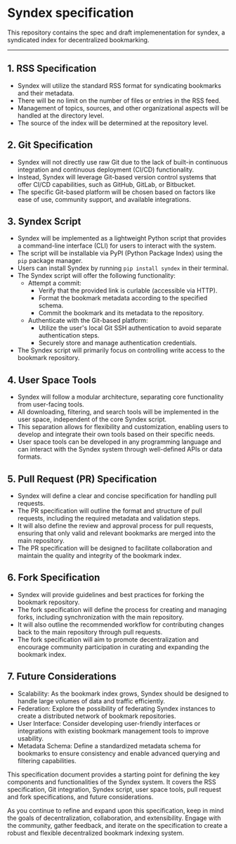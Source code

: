 # Syndex specification

This repository contains the spec and draft implemenentation for 
syndex, a syndicated index for decentralized bookmarking.

---

## 1. RSS Specification
- Syndex will utilize the standard RSS format for syndicating bookmarks and their metadata.
- There will be no limit on the number of files or entries in the RSS feed.
- Management of topics, sources, and other organizational aspects will be handled at the directory level.
- The source of the index will be determined at the repository level.

## 2. Git Specification
- Syndex will not directly use raw Git due to the lack of built-in continuous integration and continuous deployment (CI/CD) functionality.
- Instead, Syndex will leverage Git-based version control systems that offer CI/CD capabilities, such as GitHub, GitLab, or Bitbucket.
- The specific Git-based platform will be chosen based on factors like ease of use, community support, and available integrations.

## 3. Syndex Script
- Syndex will be implemented as a lightweight Python script that provides a command-line interface (CLI) for users to interact with the system.
- The script will be installable via PyPI (Python Package Index) using the `pip` package manager.
- Users can install Syndex by running `pip install syndex` in their terminal.
- The Syndex script will offer the following functionality:
  - Attempt a commit: 
    - Verify that the provided link is curlable (accessible via HTTP).
    - Format the bookmark metadata according to the specified schema.
    - Commit the bookmark and its metadata to the repository.
  - Authenticate with the Git-based platform:
    - Utilize the user's local Git SSH authentication to avoid separate authentication steps.
    - Securely store and manage authentication credentials.
- The Syndex script will primarily focus on controlling write access to the bookmark repository.

## 4. User Space Tools
- Syndex will follow a modular architecture, separating core functionality from user-facing tools.
- All downloading, filtering, and search tools will be implemented in the user space, independent of the core Syndex script.
- This separation allows for flexibility and customization, enabling users to develop and integrate their own tools based on their specific needs.
- User space tools can be developed in any programming language and can interact with the Syndex system through well-defined APIs or data formats.

## 5. Pull Request (PR) Specification
- Syndex will define a clear and concise specification for handling pull requests.
- The PR specification will outline the format and structure of pull requests, including the required metadata and validation steps.
- It will also define the review and approval process for pull requests, ensuring that only valid and relevant bookmarks are merged into the main repository.
- The PR specification will be designed to facilitate collaboration and maintain the quality and integrity of the bookmark index.

## 6. Fork Specification
- Syndex will provide guidelines and best practices for forking the bookmark repository.
- The fork specification will define the process for creating and managing forks, including synchronization with the main repository.
- It will also outline the recommended workflow for contributing changes back to the main repository through pull requests.
- The fork specification will aim to promote decentralization and encourage community participation in curating and expanding the bookmark index.

## 7. Future Considerations
- Scalability: As the bookmark index grows, Syndex should be designed to handle large volumes of data and traffic efficiently.
- Federation: Explore the possibility of federating Syndex instances to create a distributed network of bookmark repositories.
- User Interface: Consider developing user-friendly interfaces or integrations with existing bookmark management tools to improve usability.
- Metadata Schema: Define a standardized metadata schema for bookmarks to ensure consistency and enable advanced querying and filtering capabilities.

This specification document provides a starting point for defining the key components and functionalities of the Syndex system. It covers the RSS specification, Git integration, Syndex script, user space tools, pull request and fork specifications, and future considerations.

As you continue to refine and expand upon this specification, keep in mind the goals of decentralization, collaboration, and extensibility. Engage with the community, gather feedback, and iterate on the specification to create a robust and flexible decentralized bookmark indexing system.
